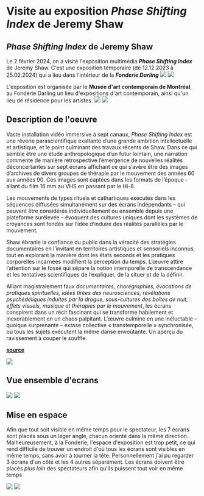 # Visite au exposition _Phase Shifting Index_ de Jeremy Shaw


## _Phase Shifting Index_ de Jeremy Shaw
Le 2 février 2024, on a visité l'exposition multimédia **_Phase Shifting Index_**  de Jeremy Shaw. C'est une exposition temporaire (de 12.12.2023 à 25.02.2024) qui a lieu dans l'intérieur de la _**Fonderie Darling**_
![](https://github.com/danaspivac/H24_V11_inspirations_SPIVAC/blob/main/JEREMY_SHAW_phase_shifting_index/media/entrance.jpg?raw=true)
![](https://github.com/danaspivac/H24_V11_inspirations_SPIVAC/blob/main/JEREMY_SHAW_phase_shifting_index/media/poster_exposition.jpg?raw=true)





L'exposition est organisée par le **Musée d'art contemporain de Montréal**, au Fonderie Darling un lieu d'expositions d'art contemporain, ainsi qu'un lieu de résidence pour les artistes.
![](https://github.com/danaspivac/H24_V11_inspirations_SPIVAC/blob/main/JEREMY_SHAW_phase_shifting_index/media/fonderie_exterieur.jpg?raw=true)
![](https://github.com/danaspivac/H24_V11_inspirations_SPIVAC/blob/main/JEREMY_SHAW_phase_shifting_index/media/fonderie_exterieur2.jpg?raw=true)


## Description de l'oeuvre

Vaste installation vidéo immersive à sept canaux, _Phase Shifting Index_ est une rêverie parascientifique exaltante d’une grande ambition intellectuelle et artistique, et le point culminant des travaux récents de Shaw. Dans ce qui semble être une étude anthropologique d’un futur lointain, une narration commente de manière rétrospective l’émergence de nouvelles réalités déconcertantes sur sept écrans affichant ce qui s’avère être des images d’archives de divers groupes de thérapie par le mouvement des années 60 aux années 90. Ces images sont captées dans les formats de l’époque – allant du film 16 mm au VHS en passant par le Hi-8. 

Les mouvements de types rituels et cathartiques exécutés dans les séquences diffusées simultanément sur des écrans indépendants – qui peuvent être considérés individuellement ou ensemble depuis une plateforme surélevée – évoquent des cultures uniques dont les systèmes de croyances sont fondés sur l’idée d’induire des réalités parallèles par le mouvement. 

Shaw ébranle la confiance du public dans la véracité des stratégies documentaires en l’invitant en territoires artistiques et sensoriels inconnus, tout en explorant la manière dont les états seconds et les pratiques corporelles incarnées modifient la perception du temps. L’œuvre attire l’attention sur le fossé qui sépare la notion intemporelle de transcendance et les tentatives scientifiques de l’expliquer, de la situer et de la définir.

Alliant magistralement faux _documentaires, chorégraphies, évocations de pratiques spirituelles, idées tirées des neurosciences, révélations psychédéliques induites par la drogue, sous-cultures des boîtes de nuit, effets visuels, musique et thérapies par le mouvement_, les écrans conspirent dans un récit fascinant qui se transforme habilement et inexorablement en un chaos palpitant. L’œuvre culmine en une inéluctable – quoique surprenante – extase collective « transtemporelle » synchronisée, où tous les sujets exécutent la même danse envoûtante. Un aperçu du ravissement à couper le souffle.

 

[**source**](https://fonderiedarling.org/Phase-Shifting-Index)

![](https://github.com/danaspivac/H24_V11_inspirations_SPIVAC/blob/main/JEREMY_SHAW_phase_shifting_index/media/description.jpg?raw=true)


## Vue ensemble d'ecrans

![](https://github.com/danaspivac/H24_V11_inspirations_SPIVAC/blob/main/JEREMY_SHAW_phase_shifting_index/media/vue_emnsemble1.jpg?raw=true)
![](https://github.com/danaspivac/H24_V11_inspirations_SPIVAC/blob/main/JEREMY_SHAW_phase_shifting_index/media/vue_ensemble2.jpg?raw=true)


## Mise en espace

Afin que tout soit visible en même temps pour le spectateur, les 7 écrans sont placés sous un léger angle, chacun orienté dans la même direction. Malheureusement, à la Fonderie, l'espace d'exposition est trop petit, ce qui rend difficile de trouver un endroit d'où tous les écrans sont visibles en même temps, sans avoir à tourner la tête. Personnellement j'ai pu regarder 3 écrans d'un côté et les 4 autres séparément. 
Les écrans doivent être placés _plus loin_ des spectateurs afin qu'ils puissent tout voir en même temps

![](https://github.com/danaspivac/H24_V11_inspirations_SPIVAC/blob/main/JEREMY_SHAW_phase_shifting_index/media/vue_ensemble_ecrans.jpg?raw=true)
![](https://github.com/danaspivac/H24_V11_inspirations_SPIVAC/blob/main/JEREMY_SHAW_phase_shifting_index/media/structure.jpg?raw=true)








